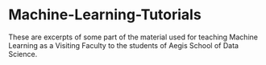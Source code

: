 # Machine-Learning-Tutorials
These are excerpts of some part of the material used for teaching Machine Learning as a Visiting Faculty to the students of Aegis School of Data Science.
